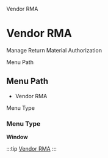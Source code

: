 
Vendor RMA
# Vendor RMA


Manage Return Material Authorization

Menu Path
## Menu Path



- Vendor RMA

Menu Type
### Menu Type

**Window**


:::tip
[Vendor RMA](functional-guide/window/window-vendor-rma.md)
:::